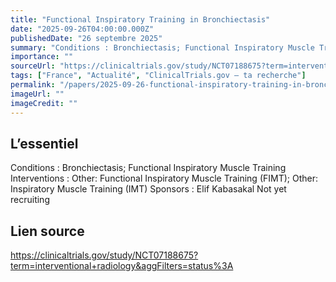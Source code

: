 ```yaml
---
title: "Functional Inspiratory Training in Bronchiectasis"
date: "2025-09-26T04:00:00.000Z"
publishedDate: "26 septembre 2025"
summary: "Conditions : Bronchiectasis; Functional Inspiratory Muscle Training Interventions : Other: Functional Inspiratory Muscle Training (FIMT); Other: Inspiratory Muscle Training (IMT) Sponsors : Elif Kabasakal Not yet recruiting"
importance: ""
sourceUrl: "https://clinicaltrials.gov/study/NCT07188675?term=interventional+radiology&aggFilters=status%3A"
tags: ["France", "Actualité", "ClinicalTrials.gov — ta recherche"]
permalink: "/papers/2025-09-26-functional-inspiratory-training-in-bronchiectasis"
imageUrl: ""
imageCredit: ""
---
```


## L’essentiel

Conditions : Bronchiectasis; Functional Inspiratory Muscle Training Interventions : Other: Functional Inspiratory Muscle Training (FIMT); Other: Inspiratory Muscle Training (IMT) Sponsors : Elif Kabasakal Not yet recruiting

## Lien source

https://clinicaltrials.gov/study/NCT07188675?term=interventional+radiology&aggFilters=status%3A
